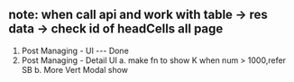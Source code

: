 ## note: when call api and work with table -> res data -> check id of headCells all page

1. Post Managing - UI --- Done
2. Post Managing - Detail UI
   a. make fn to show K when num > 1000,refer SB
   b. More Vert Modal show
